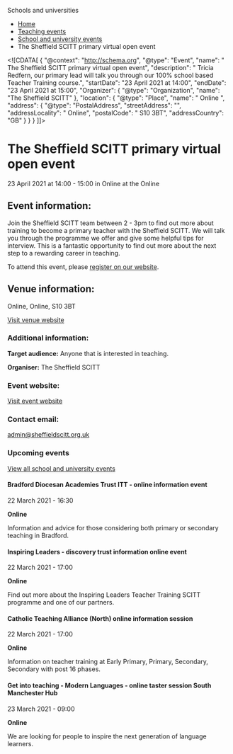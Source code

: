 Schools and universities

*   [Home](/)
*   [Teaching events](/teaching-events)
*   [School and university events](/teaching-events/training-provider-events)
*   The Sheffield SCITT primary virtual open event

<!\[CDATA\[ { "@context": "http://schema.org", "@type": "Event", "name": " The Sheffield SCITT primary virtual open event", "description": " Tricia Redfern, our primary lead will talk you through our 100% school based Teacher Training course.", "startDate": "23 April 2021 at 14:00", "endDate": "23 April 2021 at 15:00", "Organizer": { "@type": "Organization", "name": "The Sheffield SCITT" }, "location": { "@type": "Place", "name": " Online ", "address": { "@type": "PostalAddress", "streetAddress": "", "addressLocality": " Online", "postalCode": " S10 3BT", "addressCountry": "GB" } } } \]\]>

The Sheffield SCITT primary virtual open event
==============================================

23 April 2021 at 14:00 - 15:00 in Online at the Online

Event information:
------------------

Join the Sheffield SCITT team between 2 - 3pm to find out more about training to become a primary teacher with the Sheffield SCITT. We will talk you through the programme we offer and give some helpful tips for interview. This is a fantastic opportunity to find out more about the next step to a rewarding career in teaching.

To attend this event, please [register on our website](https://www.sheffieldscitt.org.uk/get-into-teaching-open-days/get-into-teaching-open-days/).

Venue information:
------------------

Online, Online, S10 3BT

[Visit venue website](https://www.sheffieldscitt.org.uk/get-into-teaching-open-days/get-into-teaching-open-days/ "Online")

### Additional information:

**Target audience:** Anyone that is interested in teaching.

**Organiser:** The Sheffield SCITT

### Event website:

[Visit event website](https://www.sheffieldscitt.org.uk/get-into-teaching-open-days/get-into-teaching-open-days/)

### Contact email:

[admin@sheffieldscitt.org.uk](mailto:admin@sheffieldscitt.org.uk)

### Upcoming events

[View all school and university events](/teaching-events/training-provider-events)

[](/teaching-events/training-provider-events/210322-bradford-diocesan-academies-trust-itt-online-information-event)

#### Bradford Diocesan Academies Trust ITT - online information event

22 March 2021 - 16:30

**Online**

Information and advice for those considering both primary or secondary teaching in Bradford.

[](/teaching-events/training-provider-events/210322-inspiring-leaders-discovery-trust-information-online-event)

#### Inspiring Leaders - discovery trust information online event

22 March 2021 - 17:00

**Online**

Find out more about the Inspiring Leaders Teacher Training SCITT programme and one of our partners.

[](/teaching-events/training-provider-events/210322-catholic-teaching-alliance-north-online-information-session)

#### Catholic Teaching Alliance (North) online information session

22 March 2021 - 17:00

**Online**

Information on teacher training at Early Primary, Primary, Secondary, Secondary with post 16 phases.

[](/teaching-events/training-provider-events/210323-get-into-teaching-modern-languages-online-taster-session-south-manchester-hub)

#### Get into teaching - Modern Languages - online taster session South Manchester Hub

23 March 2021 - 09:00

**Online**

We are looking for people to inspire the next generation of language learners.